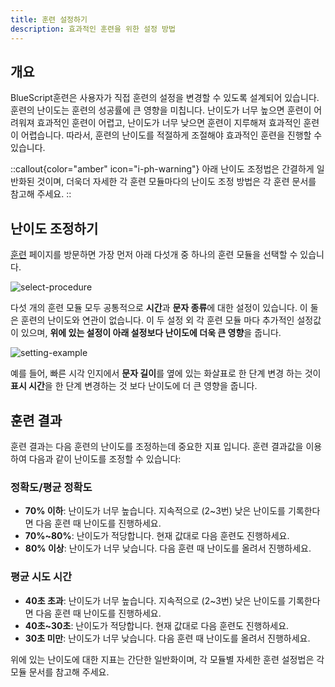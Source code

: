 ```yaml
---
title: 훈련 설정하기
description: 효과적인 훈련을 위한 설정 방법
---
```


## 개요

BlueScript훈련은 사용자가 직접 훈련의 설정을 변경할 수 있도록 설계되어 있습니다. 훈련의 난이도는 훈련의 성공률에 큰 영향을 미칩니다. 난이도가 너무 높으면 훈련이 어려워져 효과적인 훈련이 어렵고, 난이도가 너무 낮으면 훈련이 지루해져 효과적인 훈련이 어렵습니다. 따라서, 훈련의 난이도를 적절하게 조절해야 효과적인 훈련을 진행할 수 있습니다.

::callout{color="amber" icon="i-ph-warning"}
아래 난이도 조정법은 간결하게 일반화된 것이며, 더욱더 자세한 각 훈련 모듈마다의 난이도 조정 방법은 각 훈련 문서를 참고해 주세요.
::

## 난이도 조정하기

[훈련](/train) 페이지를 방문하면 가장 먼저 아래 다섯개 중 하나의 훈련 모듈을 선택할 수 있습니다.

![select-procedure](/select-procedure.png)

다섯 개의 훈련 모듈 모두 공통적으로 **시간**과 **문자 종류**에 대한 설정이 있습니다. 이 둘은 훈련의 난이도와 연관이 없습니다. 이 두 설정 외 각 훈련 모듈 마다 추가적인 설정값이 있으며, **위에 있는 설정이 아래 설정보다 난이도에 더욱 큰 영향**을 줍니다.

![setting-example](/setting-example.png)

예를 들어, 빠른 시각 인지에서 **문자 길이**를 옆에 있는 화살표로 한 단계 변경 하는 것이 **표시 시간**을 한 단계 변경하는 것 보다 난이도에 더 큰 영향을 줍니다.

## 훈련 결과

훈련 결과는 다음 훈련의 난이도를 조정하는데 중요한 지표 입니다. 훈련 결과값을 이용하여 다음과 같이 난이도를 조정할 수 있습니다:

### 정확도/평균 정확도

- **70% 이하**: 난이도가 너무 높습니다. 지속적으로 (2\~3번) 낮은 난이도를 기록한다면 다음 훈련 때 난이도를 진행하세요.
- **70%\~80%**: 난이도가 적당합니다. 현재 값대로 다음 훈련도 진행하세요.
- **80% 이상**: 난이도가 너무 낮습니다. 다음 훈련 때 난이도를 올려서 진행하세요.

### 평균 시도 시간

- **40초 초과**: 난이도가 너무 높습니다. 지속적으로 (2\~3번) 낮은 난이도를 기록한다면 다음 훈련 때 난이도를 진행하세요.
- **40초\~30초**: 난이도가 적당합니다. 현재 값대로 다음 훈련도 진행하세요.
- **30초 미만**: 난이도가 너무 낮습니다. 다음 훈련 때 난이도를 올려서 진행하세요.

위에 있는 난이도에 대한 지표는 간단한 일반화이며, 각 모듈별 자세한 훈련 설정법은 각 모듈 문서를 참고해 주세요.
